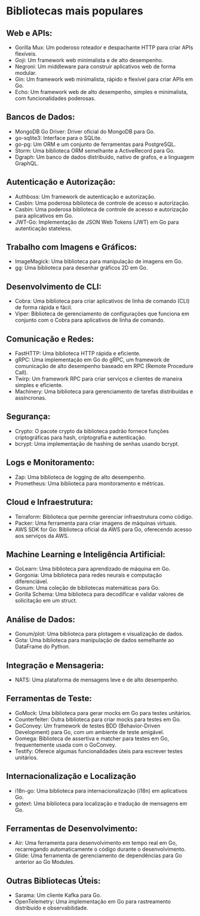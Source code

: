 # Bibliotecas mais populares

## Web e APIs:

- Gorilla Mux: Um poderoso roteador e despachante HTTP para criar APIs flexíveis.
- Goji: Um framework web minimalista e de alto desempenho.
- Negroni: Um middleware para construir aplicativos web de forma modular.
- Gin: Um framework web minimalista, rápido e flexível para criar APIs em Go.
- Echo: Um framework web de alto desempenho, simples e minimalista, com funcionalidades poderosas.

## Bancos de Dados:

- MongoDB Go Driver: Driver oficial do MongoDB para Go.
- go-sqlite3: Interface para o SQLite.
- go-pg: Um ORM e um conjunto de ferramentas para PostgreSQL.
- Storm: Uma biblioteca ORM semelhante a ActiveRecord para Go.
- Dgraph: Um banco de dados distribuído, nativo de grafos, e a linguagem GraphQL.

## Autenticação e Autorização:

- Authboss: Um framework de autenticação e autorização.
- Casbin: Uma poderosa biblioteca de controle de acesso e autorização.
- Casbin: Uma poderosa biblioteca de controle de acesso e autorização para aplicativos em Go.
- JWT-Go: Implementação de JSON Web Tokens (JWT) em Go para autenticação stateless.

## Trabalho com Imagens e Gráficos:

- ImageMagick: Uma biblioteca para manipulação de imagens em Go.
- gg: Uma biblioteca para desenhar gráficos 2D em Go.

## Desenvolvimento de CLI:

- Cobra: Uma biblioteca para criar aplicativos de linha de comando (CLI) de forma rápida e fácil.
- Viper: Biblioteca de gerenciamento de configurações que funciona em conjunto com o Cobra para aplicativos de linha de comando.

## Comunicação e Redes:

- FastHTTP: Uma biblioteca HTTP rápida e eficiente.
- gRPC: Uma implementação em Go do gRPC, um framework de comunicação de alto desempenho baseado em RPC (Remote Procedure Call).
- Twirp: Um framework RPC para criar serviços e clientes de maneira simples e eficiente.
- Machinery: Uma biblioteca para gerenciamento de tarefas distribuídas e assíncronas.

## Segurança:

- Crypto: O pacote crypto da biblioteca padrão fornece funções criptográficas para hash, criptografia e autenticação.
- bcrypt: Uma implementação de hashing de senhas usando bcrypt.

## Logs e Monitoramento:

- Zap: Uma biblioteca de logging de alto desempenho.
- Prometheus: Uma biblioteca para monitoramento e métricas.

## Cloud e Infraestrutura:

- Terraform: Biblioteca que permite gerenciar infraestrutura como código.
- Packer: Uma ferramenta para criar imagens de máquinas virtuais.
- AWS SDK for Go: Biblioteca oficial da AWS para Go, oferecendo acesso aos serviços da AWS.

## Machine Learning e Inteligência Artificial:

- GoLearn: Uma biblioteca para aprendizado de máquina em Go.
- Gorgonia: Uma biblioteca para redes neurais e computação diferenciável.
- Gonum: Uma coleção de bibliotecas matemáticas para Go.
- Gorilla Schema: Uma biblioteca para decodificar e validar valores de solicitação em um struct.

## Análise de Dados:

- Gonum/plot: Uma biblioteca para plotagem e visualização de dados.
- Gota: Uma biblioteca para manipulação de dados semelhante ao DataFrame do Python.

## Integração e Mensageria:

- NATS: Uma plataforma de mensagens leve e de alto desempenho.

## Ferramentas de Teste:

- GoMock: Uma biblioteca para gerar mocks em Go para testes unitários.
- Counterfeiter: Outra biblioteca para criar mocks para testes em Go.
- GoConvey: Um framework de testes BDD (Behavior-Driven Development) para Go, com um ambiente de teste amigável.
- Gomega: Biblioteca de assertiva e matcher para testes em Go, frequentemente usada com o GoConvey.
- Testify: Oferece algumas funcionalidades úteis para escrever testes unitários.

## Internacionalização e Localização

- i18n-go: Uma biblioteca para internacionalização (i18n) em aplicativos Go.
- gotext: Uma biblioteca para localização e tradução de mensagens em Go.

## Ferramentas de Desenvolvimento:

- Air: Uma ferramenta para desenvolvimento em tempo real em Go, recarregando automaticamente o código durante o desenvolvimento.
- Glide: Uma ferramenta de gerenciamento de dependências para Go anterior ao Go Modules.


## Outras Bibliotecas Úteis:

- Sarama: Um cliente Kafka para Go.
- OpenTelemetry: Uma implementação em Go para rastreamento distribuído e observabilidade.
